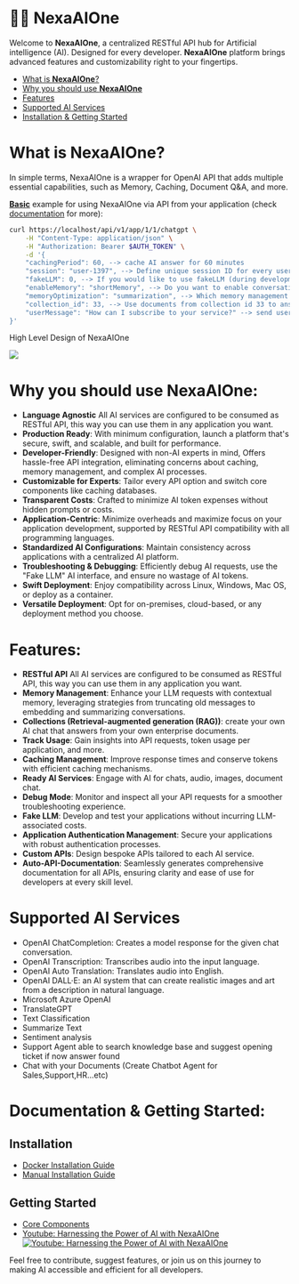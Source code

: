 # 🧞‍♂️ **NexaAIOne**

Welcome to **NexaAIOne**, a centralized RESTful API hub for Artificial intelligence (AI). Designed for every developer. **NexaAIOne** platform brings advanced features and customizability right to your fingertips.

- [What is **NexaAIOne**?](https://github.com/mrahmadt/NexaAIOne#what-is-nexaaione)
- [Why you should use **NexaAIOne**](https://github.com/mrahmadt/NexaAIOne#why-you-should-use-nexaaione)
- [Features](https://github.com/mrahmadt/NexaAIOne#features)
- [Supported AI Services](https://github.com/mrahmadt/NexaAIOne#supported-ai-services)
- [Installation & Getting Started](https://github.com/mrahmadt/NexaAIOne#documentation--getting-started)


# What is **NexaAIOne**?
In simple terms, NexaAIOne is a wrapper for OpenAI API that adds multiple essential capabilities, such as Memory, Caching, Document Q&A, and more.


<u>**Basic**</u> example for using NexaAIOne via API from your application (check [documentation](https://github.com/mrahmadt/NexaAIOne#documentation--getting-started) for more):
```bash
curl https://localhost/api/v1/app/1/1/chatgpt \
    -H "Content-Type: application/json" \
    -H "Authorization: Bearer $AUTH_TOKEN" \
    -d '{
    "cachingPeriod": 60, --> cache AI answer for 60 minutes
    "session": "user-1397", --> Define unique session ID for every user to have different memory & cache management 
    "fakeLLM": 0, --> If you would like to use fakeLLM (during development & testing), or you want this request to be routed to OpenAI
    "enableMemory": "shortMemory", --> Do you want to enable conversation tracking? Turning this on will retain a record of past conversations.
    "memoryOptimization": "summarization", --> Which memory management method you want to use (noOptimization, truncate, or summarization)
    "collection_id": 33, --> Use documents from collection id 33 to answer user question
    "userMessage": "How can I subscribe to your service?" --> send user question to NexaAIOne
}'
```

High Level Design of NexaAIOne

<img src="https://github.com/mrahmadt/NexaAIOne/blob/main/docs/images/HL-Design.png?raw=true">


# Why you should use **NexaAIOne**:
- **Language Agnostic** All AI services are configured to be consumed as RESTful API, this way you can use them in any application you want.
- **Production Ready**: With minimum configuration, launch a platform that's secure, swift, and scalable, and built for performance.
- **Developer-Friendly**: Designed with non-AI experts in mind, Offers hassle-free API integration, eliminating concerns about caching, memory management, and complex AI processes.
- **Customizable for Experts**: Tailor every API option and switch core components like caching databases.
- **Transparent Costs**: Crafted to minimize AI token expenses without hidden prompts or costs.
- **Application-Centric**: Minimize overheads and maximize focus on your application development, supported by RESTful API compatibility with all programming languages.
- **Standardized AI Configurations**: Maintain consistency across applications with a centralized AI platform.
- **Troubleshooting & Debugging**: Efficiently debug AI requests, use the "Fake LLM" AI interface, and ensure no wastage of AI tokens.
- **Swift Deployment**: Enjoy compatibility across Linux, Windows, Mac OS, or deploy as a container.
- **Versatile Deployment**: Opt for on-premises, cloud-based, or any deployment method you choose.


# Features:
- **RESTful API** All AI services are configured to be consumed as RESTful API, this way you can use them in any application you want.
- **Memory Management**: Enhance your LLM requests with contextual memory, leveraging strategies from truncating old messages to embedding and summarizing conversations.
- **Collections (Retrieval-augmented generation (RAG))**: create your own AI chat that answers from your own enterprise documents.
- **Track Usage**: Gain insights into API requests, token usage per application, and more.
- **Caching Management**: Improve response times and conserve tokens with efficient caching mechanisms.
- **Ready AI Services**: Engage with AI for chats, audio, images, document chat.
- **Debug Mode**: Monitor and inspect all your API requests for a smoother troubleshooting experience.
- **Fake LLM**: Develop and test your applications without incurring LLM-associated costs.
- **Application Authentication Management**: Secure your applications with robust authentication processes.
- **Custom APIs**: Design bespoke APIs tailored to each AI service.
- **Auto-API-Documentation**: Seamlessly generates comprehensive documentation for all APIs, ensuring clarity and ease of use for developers at every skill level.


# Supported AI Services
- OpenAI ChatCompletion: Creates a model response for the given chat conversation.
- OpenAI Transcription: Transcribes audio into the input language.
- OpenAI Auto Translation: Translates audio into English.
- OpenAI DALL·E: an AI system that can create realistic images and art from a description in natural language.
- Microsoft Azure OpenAI
- TranslateGPT
- Text Classification
- Summarize Text
- Sentiment analysis
- Support Agent able to search knowledge base and suggest opening ticket if now answer found
- Chat with your Documents (Create Chatbot Agent for Sales,Support,HR...etc)


# Documentation & Getting Started:

## Installation
- [Docker Installation Guide](https://github.com/mrahmadt/NexaAIOne/blob/main/docs/Installation/docker.md)
- [Manual Installation Guide](https://github.com/mrahmadt/NexaAIOne/blob/main/docs/Installation/Manual_Installation.md)


## Getting Started
- [Core Components](https://github.com/mrahmadt/NexaAIOne/blob/main/docs/Getting_Started/Core_Components.md)
- [Youtube: Harnessing the Power of AI with NexaAIOne](https://www.youtube.com/watch?v=tzAxDwR12V4)
[![Youtube: Harnessing the Power of AI with NexaAIOne](http://img.youtube.com/vi/tzAxDwR12V4/0.jpg)](https://www.youtube.com/watch?v=tzAxDwR12V4 "Youtube: Harnessing the Power of AI with NexaAIOne")



Feel free to contribute, suggest features, or join us on this journey to making AI accessible and efficient for all developers.
